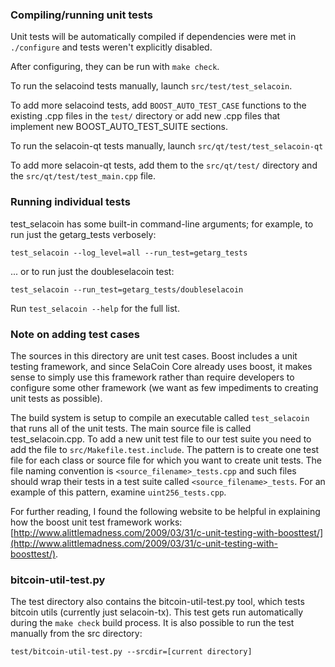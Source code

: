 ### Compiling/running unit tests

Unit tests will be automatically compiled if dependencies were met in `./configure`
and tests weren't explicitly disabled.

After configuring, they can be run with `make check`.

To run the selacoind tests manually, launch `src/test/test_selacoin`.

To add more selacoind tests, add `BOOST_AUTO_TEST_CASE` functions to the existing
.cpp files in the `test/` directory or add new .cpp files that
implement new BOOST_AUTO_TEST_SUITE sections.

To run the selacoin-qt tests manually, launch `src/qt/test/test_selacoin-qt`

To add more selacoin-qt tests, add them to the `src/qt/test/` directory and
the `src/qt/test/test_main.cpp` file.

### Running individual tests

test_selacoin has some built-in command-line arguments; for
example, to run just the getarg_tests verbosely:

    test_selacoin --log_level=all --run_test=getarg_tests

... or to run just the doubleselacoin test:

    test_selacoin --run_test=getarg_tests/doubleselacoin

Run `test_selacoin --help` for the full list.

### Note on adding test cases

The sources in this directory are unit test cases.  Boost includes a
unit testing framework, and since SelaCoin Core already uses boost, it makes
sense to simply use this framework rather than require developers to
configure some other framework (we want as few impediments to creating
unit tests as possible).

The build system is setup to compile an executable called `test_selacoin`
that runs all of the unit tests.  The main source file is called
test_selacoin.cpp. To add a new unit test file to our test suite you need 
to add the file to `src/Makefile.test.include`. The pattern is to create 
one test file for each class or source file for which you want to create 
unit tests.  The file naming convention is `<source_filename>_tests.cpp` 
and such files should wrap their tests in a test suite 
called `<source_filename>_tests`. For an example of this pattern, 
examine `uint256_tests.cpp`.

For further reading, I found the following website to be helpful in
explaining how the boost unit test framework works:
[http://www.alittlemadness.com/2009/03/31/c-unit-testing-with-boosttest/](http://www.alittlemadness.com/2009/03/31/c-unit-testing-with-boosttest/).

### bitcoin-util-test.py

The test directory also contains the bitcoin-util-test.py tool, which tests bitcoin utils (currently just selacoin-tx). This test gets run automatically during the `make check` build process. It is also possible to run the test manually from the src directory:

```
test/bitcoin-util-test.py --srcdir=[current directory]

```